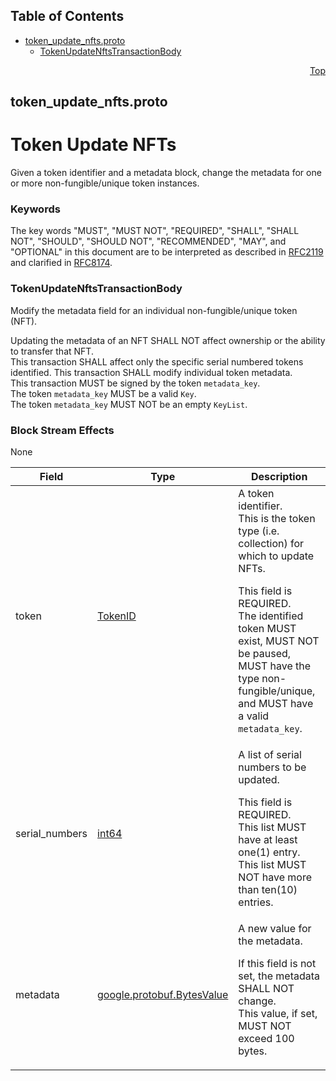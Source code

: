 ## Table of Contents

- [token_update_nfts.proto](#token_update_nfts-proto)
    - [TokenUpdateNftsTransactionBody](#proto-TokenUpdateNftsTransactionBody)
  



<a name="token_update_nfts-proto"></a>
<p align="right"><a href="#top">Top</a></p>

## token_update_nfts.proto
# Token Update NFTs
Given a token identifier and a metadata block, change the metadata for
one or more non-fungible/unique token instances.

### Keywords
The key words "MUST", "MUST NOT", "REQUIRED", "SHALL", "SHALL NOT",
"SHOULD", "SHOULD NOT", "RECOMMENDED", "MAY", and "OPTIONAL" in this
document are to be interpreted as described in
[RFC2119](https://www.ietf.org/rfc/rfc2119) and clarified in
[RFC8174](https://www.ietf.org/rfc/rfc8174).


<a name="proto-TokenUpdateNftsTransactionBody"></a>

### TokenUpdateNftsTransactionBody
Modify the metadata field for an individual non-fungible/unique token (NFT).

Updating the metadata of an NFT SHALL NOT affect ownership or
the ability to transfer that NFT.<br/>
This transaction SHALL affect only the specific serial numbered tokens
identified.
This transaction SHALL modify individual token metadata.<br/>
This transaction MUST be signed by the token `metadata_key`.<br/>
The token `metadata_key` MUST be a valid `Key`.<br/>
The token `metadata_key` MUST NOT be an empty `KeyList`.

### Block Stream Effects
None


| Field | Type | Description |
| ----- | ---- | ----------- |
| token | [TokenID](#proto-TokenID) | A token identifier.<br/> This is the token type (i.e. collection) for which to update NFTs. <p> This field is REQUIRED.<br/> The identified token MUST exist, MUST NOT be paused, MUST have the type non-fungible/unique, and MUST have a valid `metadata_key`. |
| serial_numbers | [int64](#int64) | A list of serial numbers to be updated. <p> This field is REQUIRED.<br/> This list MUST have at least one(1) entry.<br/> This list MUST NOT have more than ten(10) entries. |
| metadata | [google.protobuf.BytesValue](#google-protobuf-BytesValue) | A new value for the metadata. <p> If this field is not set, the metadata SHALL NOT change.<br/> This value, if set, MUST NOT exceed 100 bytes. |





 <!-- end messages -->

 <!-- end enums -->

 <!-- end HasExtensions -->

 <!-- end services -->



